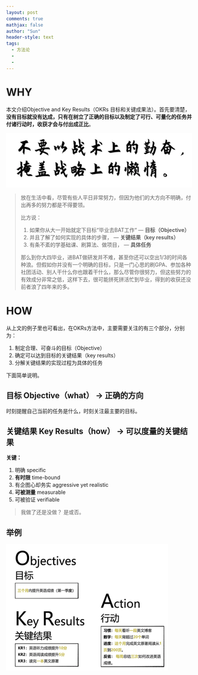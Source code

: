 ```yaml
---
layout: post
comments: true
mathjax: false
author: "Sun"
header-style: text
tags:
  - 方法论
  - 
  - 
---
```


# WHY 

本文介绍Objective and Key Results（OKRs 目标和关键成果法）。首先要清楚，**没有目标就没有达成，只有在树立了正确的目标以及制定了可行、可量化的任务并付诸行动时，收获才会与付出成正比**。

![image-20200717022240915](/img/in-post/20_07/image-20200717022240915.png)

> 放在生活中看，尽管有些人平日非常努力，但因为他们的大方向不明确，付出再多的努力都是不得要领。
>
> 比方说：
>
> 1. 如果你从大一开始就定下目标“毕业去BAT工作“   — **目标（Objective）**
> 2. 并且了解了如何实现的具体的步骤，  — **关键结果（key results）**
> 3. 有条不紊的学基础课、刷算法、做项目，  — **具体任务**
>
> 那么到你大四毕业，进BAT做研发并不难，甚至你还可以空出1/3的时间各种浪。但假如你并没有一个明确的目标，只是一门心思的刷GPA、参加各种社团活动、别人干什么你也跟着干什么，那么尽管你很努力，但这些努力的有效成分非常之低，这样下去，很可能拼死拼活忙到毕业，得到的收获还没前者浪了四年来的多。

# HOW

从上文的例子里也可看出，在OKRs方法中，主要需要关注的有三个部分，分别为：

1. 制定合理、可奋斗的目标（Objective）
2. 确定可以达到目标的关键结果（key results）
3. 分解关键结果的实现过程为具体的任务

下面简单说明。

## 目标 Objective（what） → 正确的方向

时刻提醒自己当前的任务是什么，时刻关注最主要的目标。

## 关键结果 Key Results（how） → 可以度量的关键结果

**关键：**

1. 明确 specific
2. **有时限** time-bound
3. 有企图心却务实 aggressive yet realistic
4. **可被测量** measurable
5. 可被验证 verifiable

> 我做了还是没做？ 是或否。

## 举例

<img src="/img/in-post/20_07/image-20200717020417318.png" alt="image-20200717020417318" style="zoom:50%;" />











